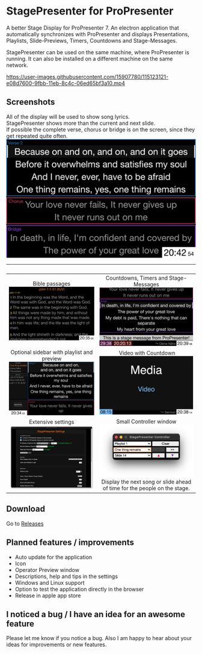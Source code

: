 # StagePresenter for ProPresenter

A better Stage Display for ProPresenter 7.
An electron application that automatically synchronizes with ProPresenter
and displays Presentations, Playlists, Slide-Previews, Timers, Countdowns and Stage-Messages.

StagePresenter can be used on the same machine, where ProPresenter is running.
It can also be installed on a different machine on the same network.

https://user-images.githubusercontent.com/15907780/115123121-e08d7600-9fbb-11eb-8c4c-06ed65bf3a10.mp4

## Screenshots

All of the display will be used to show song lyrics.<br>
StagePresenter shows more than the current and next slide.<br>
If possible the complete verse, chorus or bridge is on the screen, since they get repeated quite often.
![StagePresenter Screenshot Normal](/readme_res/StagePresenter_Song.png?raw=true)

| | |
:-------------------------:|:-------------------------:
Bible passages ![](/readme_res/StagePresenter_Bible.png?raw=true) | Countdowns, Timers and Stage-Messages ![](/readme_res/StagePresenter_Timer-and-Stagemessage.png?raw=true)
Optional sidebar with playlist and preview ![](/readme_res/StagePresenter_Song-2.png?raw=true) | Video with Countdown ![](/readme_res/StagePresenter_Video.png?raw=true)
Extensive settings ![](/readme_res/StagePresenter_Settings.png?raw=true) | Small Controller window ![](/readme_res/StagePresenter_Controller.png?raw=true) Display the next song or slide ahead of time for the people on the stage. |

## Download

Go to [Releases](https://github.com/tim4724/StagePresenter-for-ProPresenter/releases)

## Planned features / improvements
- Auto update for the application
- Icon
- Operator Preview window
- Descriptions, help and tips in the settings
- Windows and Linux support
- Option to test the application directly in the browser
- Release in apple app store

## I noticed a bug / I have an idea for an awesome feature
Please let me know if you notice a bug.
Also I am happy to hear about your ideas for improvements or new features.

